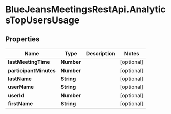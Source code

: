 # BlueJeansMeetingsRestApi.AnalyticsTopUsersUsage

## Properties
Name | Type | Description | Notes
------------ | ------------- | ------------- | -------------
**lastMeetingTime** | **Number** |  | [optional] 
**participantMinutes** | **Number** |  | [optional] 
**lastName** | **String** |  | [optional] 
**userName** | **String** |  | [optional] 
**userId** | **Number** |  | [optional] 
**firstName** | **String** |  | [optional] 


